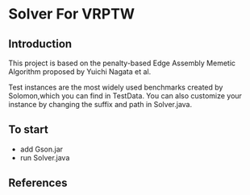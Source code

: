 # Solver For VRPTW

## Introduction

This project is based on the penalty-based Edge Assembly Memetic Algorithm proposed by Yuichi Nagata et al.

Test instances are the most widely used benchmarks created by Solomon,which you can find in TestData.
You can also customize your instance by changing the suffix and path in Solver.java.

## To start

+ add Gson.jar
+ run Solver.java

## References

